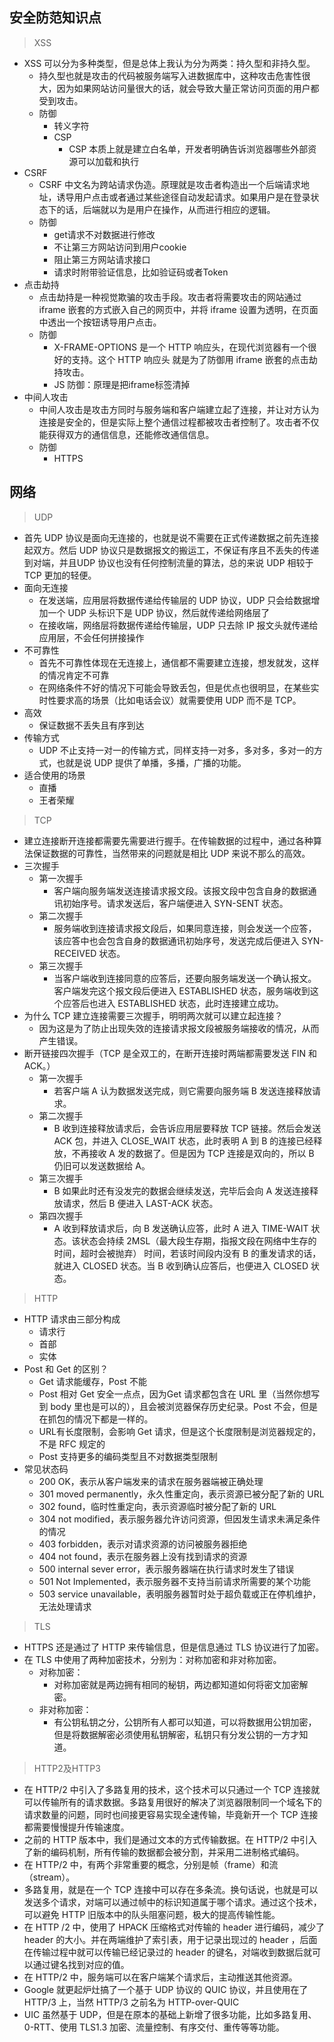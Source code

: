 ## 安全防范知识点

> XSS

- XSS 可以分为多种类型，但是总体上我认为分为两类：持久型和非持久型。
    - 持久型也就是攻击的代码被服务端写入进数据库中，这种攻击危害性很大，因为如果网站访问量很大的话，就会导致大量正常访问页面的用户都受到攻击。
    - 防御
        - 转义字符
        - CSP
            - CSP 本质上就是建立白名单，开发者明确告诉浏览器哪些外部资源可以加载和执行
- CSRF
    - CSRF 中文名为跨站请求伪造。原理就是攻击者构造出一个后端请求地址，诱导用户点击或者通过某些途径自动发起请求。如果用户是在登录状态下的话，后端就以为是用户在操作，从而进行相应的逻辑。
    - 防御
        - get请求不对数据进行修改
        - 不让第三方网站访问到用户cookie
        - 阻止第三方网站请求接口
        - 请求时附带验证信息，比如验证码或者Token
- 点击劫持
    - 点击劫持是一种视觉欺骗的攻击手段。攻击者将需要攻击的网站通过 iframe 嵌套的方式嵌入自己的网页中，并将 iframe 设置为透明，在页面中透出一个按钮诱导用户点击。
    - 防御
        - X-FRAME-OPTIONS 是一个 HTTP 响应头，在现代浏览器有一个很好的支持。这个 HTTP 响应头 就是为了防御用 iframe 嵌套的点击劫持攻击。
        - JS 防御：原理是把iframe标签清掉
- 中间人攻击
    - 中间人攻击是攻击方同时与服务端和客户端建立起了连接，并让对方认为连接是安全的，但是实际上整个通信过程都被攻击者控制了。攻击者不仅能获得双方的通信信息，还能修改通信信息。
    - 防御
        - HTTPS

## 网络

> UDP

- 首先 UDP 协议是面向无连接的，也就是说不需要在正式传递数据之前先连接起双方。然后 UDP 协议只是数据报文的搬运工，不保证有序且不丢失的传递到对端，并且UDP 协议也没有任何控制流量的算法，总的来说 UDP 相较于 TCP 更加的轻便。
- 面向无连接
    - 在发送端，应用层将数据传递给传输层的 UDP 协议，UDP 只会给数据增加一个 UDP 头标识下是 UDP 协议，然后就传递给网络层了
    - 在接收端，网络层将数据传递给传输层，UDP 只去除 IP 报文头就传递给应用层，不会任何拼接操作
- 不可靠性
    - 首先不可靠性体现在无连接上，通信都不需要建立连接，想发就发，这样的情况肯定不可靠
    - 在网络条件不好的情况下可能会导致丢包，但是优点也很明显，在某些实时性要求高的场景（比如电话会议）就需要使用 UDP 而不是 TCP。
- 高效
    - 保证数据不丢失且有序到达
- 传输方式
    - UDP 不止支持一对一的传输方式，同样支持一对多，多对多，多对一的方式，也就是说 UDP 提供了单播，多播，广播的功能。
- 适合使用的场景
    - 直播
    - 王者荣耀

> TCP

- 建立连接断开连接都需要先需要进行握手。在传输数据的过程中，通过各种算法保证数据的可靠性，当然带来的问题就是相比 UDP 来说不那么的高效。
- 三次握手
    - 第一次握手
        - 客户端向服务端发送连接请求报文段。该报文段中包含自身的数据通讯初始序号。请求发送后，客户端便进入 SYN-SENT 状态。
    - 第二次握手
        - 服务端收到连接请求报文段后，如果同意连接，则会发送一个应答，该应答中也会包含自身的数据通讯初始序号，发送完成后便进入 SYN-RECEIVED 状态。
    - 第三次握手
        - 当客户端收到连接同意的应答后，还要向服务端发送一个确认报文。客户端发完这个报文段后便进入 ESTABLISHED 状态，服务端收到这个应答后也进入 ESTABLISHED 状态，此时连接建立成功。
- 为什么 TCP 建立连接需要三次握手，明明两次就可以建立起连接？
    - 因为这是为了防止出现失效的连接请求报文段被服务端接收的情况，从而产生错误。
- 断开链接四次握手（TCP 是全双工的，在断开连接时两端都需要发送 FIN 和 ACK。）
    - 第一次握手
        - 若客户端 A 认为数据发送完成，则它需要向服务端 B 发送连接释放请求。
    - 第二次握手
        - B 收到连接释放请求后，会告诉应用层要释放 TCP 链接。然后会发送 ACK 包，并进入 CLOSE_WAIT 状态，此时表明 A 到 B 的连接已经释放，不再接收 A 发的数据了。但是因为 TCP 连接是双向的，所以 B 仍旧可以发送数据给 A。
    - 第三次握手
        - B 如果此时还有没发完的数据会继续发送，完毕后会向 A 发送连接释放请求，然后 B 便进入 LAST-ACK 状态。
    - 第四次握手
        - A 收到释放请求后，向 B 发送确认应答，此时 A 进入 TIME-WAIT 状态。该状态会持续 2MSL（最大段生存期，指报文段在网络中生存的时间，超时会被抛弃） 时间，若该时间段内没有 B 的重发请求的话，就进入 CLOSED 状态。当 B 收到确认应答后，也便进入 CLOSED 状态。

> HTTP

- HTTP 请求由三部分构成
    - 请求行
    - 首部
    - 实体
- Post 和 Get 的区别？
    - Get 请求能缓存，Post 不能
    - Post 相对 Get 安全一点点，因为Get 请求都包含在 URL 里（当然你想写到 body 里也是可以的），且会被浏览器保存历史纪录。Post 不会，但是在抓包的情况下都是一样的。
    - URL有长度限制，会影响 Get 请求，但是这个长度限制是浏览器规定的，不是 RFC 规定的
    - Post 支持更多的编码类型且不对数据类型限制
- 常见状态码
    - 200 OK，表示从客户端发来的请求在服务器端被正确处理
    - 301 moved permanently，永久性重定向，表示资源已被分配了新的 URL
    - 302 found，临时性重定向，表示资源临时被分配了新的 URL
    - 304 not modified，表示服务器允许访问资源，但因发生请求未满足条件的情况
    - 403 forbidden，表示对请求资源的访问被服务器拒绝
    - 404 not found，表示在服务器上没有找到请求的资源
    - 500 internal sever error，表示服务器端在执行请求时发生了错误
    - 501 Not Implemented，表示服务器不支持当前请求所需要的某个功能
    - 503 service unavailable，表明服务器暂时处于超负载或正在停机维护，无法处理请求

> TLS

- HTTPS 还是通过了 HTTP 来传输信息，但是信息通过 TLS 协议进行了加密。
- 在 TLS 中使用了两种加密技术，分别为：对称加密和非对称加密。
    - 对称加密：
        - 对称加密就是两边拥有相同的秘钥，两边都知道如何将密文加密解密。
    - 非对称加密：
        - 有公钥私钥之分，公钥所有人都可以知道，可以将数据用公钥加密，但是将数据解密必须使用私钥解密，私钥只有分发公钥的一方才知道。

> HTTP2及HTTP3

- 在 HTTP/2 中引入了多路复用的技术，这个技术可以只通过一个 TCP 连接就可以传输所有的请求数据。多路复用很好的解决了浏览器限制同一个域名下的请求数量的问题，同时也间接更容易实现全速传输，毕竟新开一个 TCP 连接都需要慢慢提升传输速度。
- 之前的 HTTP 版本中，我们是通过文本的方式传输数据。在 HTTP/2 中引入了新的编码机制，所有传输的数据都会被分割，并采用二进制格式编码。
- 在 HTTP/2 中，有两个非常重要的概念，分别是帧（frame）和流（stream）。
- 多路复用，就是在一个 TCP 连接中可以存在多条流。换句话说，也就是可以发送多个请求，对端可以通过帧中的标识知道属于哪个请求。通过这个技术，可以避免 HTTP 旧版本中的队头阻塞问题，极大的提高传输性能。
- 在 HTTP /2 中，使用了 HPACK 压缩格式对传输的 header 进行编码，减少了 header 的大小。并在两端维护了索引表，用于记录出现过的 header ，后面在传输过程中就可以传输已经记录过的 header 的键名，对端收到数据后就可以通过键名找到对应的值。
- 在 HTTP/2 中，服务端可以在客户端某个请求后，主动推送其他资源。
- Google 就更起炉灶搞了一个基于 UDP 协议的 QUIC 协议，并且使用在了 HTTP/3 上，当然 HTTP/3 之前名为 HTTP-over-QUIC
- UIC 虽然基于 UDP，但是在原本的基础上新增了很多功能，比如多路复用、0-RTT、使用 TLS1.3 加密、流量控制、有序交付、重传等等功能。